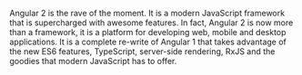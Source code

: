 Angular 2 is the rave of the moment. It is a modern JavaScript framework that is supercharged with awesome features. In fact, Angular 2 is now more than a framework, it is a platform for developing web, mobile and desktop applications. It is a complete re-write of Angular 1 that takes advantage of the new ES6 features, TypeScript, server-side rendering, RxJS  and the goodies that modern JavaScript has to offer.
